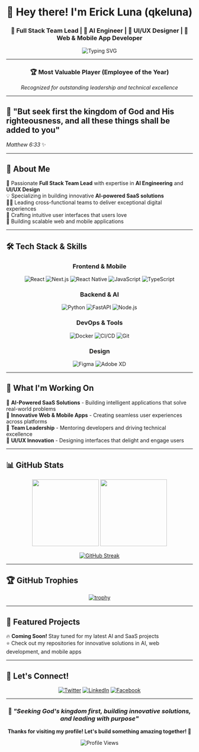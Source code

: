<div align="center">

# 👋 Hey there! I'm Erick Luna (qkeluna)

### 🚀 Full Stack Team Lead | 🤖 AI Engineer | 🎨 UI/UX Designer | 📱 Web & Mobile App Developer

<img src="https://readme-typing-svg.herokuapp.com?font=Fira+Code&pause=1000&color=2E9EF7&center=true&vCenter=true&width=435&lines=Full+Stack+Team+Lead;AI+Engineer;UI%2FUX+Designer;MVP+Award+Winner+%F0%9F%8F%86;Building+the+Future+with+Code" alt="Typing SVG" />

---

### 🏆 **Most Valuable Player (Employee of the Year)** 
*Recognized for outstanding leadership and technical excellence*

</div>

---

## 🧭 **"But seek first the kingdom of God and His righteousness, and all these things shall be added to you"** 
*Matthew 6:33* ✨

---

## 🚀 About Me

🎯 Passionate **Full Stack Team Lead** with expertise in **AI Engineering** and **UI/UX Design**  
💡 Specializing in building innovative **AI-powered SaaS solutions**  
👨‍💼 Leading cross-functional teams to deliver exceptional digital experiences  
🎨 Crafting intuitive user interfaces that users love  
📱 Building scalable web and mobile applications  

---

## 🛠️ Tech Stack & Skills

<div align="center">

### **Frontend & Mobile**
![React](https://img.shields.io/badge/React-20232A?style=for-the-badge&logo=react&logoColor=61DAFB)
![Next.js](https://img.shields.io/badge/Next.js-000000?style=for-the-badge&logo=next.js&logoColor=white)
![React Native](https://img.shields.io/badge/React_Native-20232A?style=for-the-badge&logo=react&logoColor=61DAFB)
![JavaScript](https://img.shields.io/badge/JavaScript-F7DF1E?style=for-the-badge&logo=javascript&logoColor=black)
![TypeScript](https://img.shields.io/badge/TypeScript-007ACC?style=for-the-badge&logo=typescript&logoColor=white)

### **Backend & AI**
![Python](https://img.shields.io/badge/Python-3776AB?style=for-the-badge&logo=python&logoColor=white)
![FastAPI](https://img.shields.io/badge/FastAPI-005571?style=for-the-badge&logo=fastapi)
![Node.js](https://img.shields.io/badge/Node.js-43853D?style=for-the-badge&logo=node.js&logoColor=white)

### **DevOps & Tools**
![Docker](https://img.shields.io/badge/Docker-2496ED?style=for-the-badge&logo=docker&logoColor=white)
![CI/CD](https://img.shields.io/badge/CI%2FCD-2088FF?style=for-the-badge&logo=github-actions&logoColor=white)
![Git](https://img.shields.io/badge/Git-F05032?style=for-the-badge&logo=git&logoColor=white)

### **Design**
![Figma](https://img.shields.io/badge/Figma-F24E1E?style=for-the-badge&logo=figma&logoColor=white)
![Adobe XD](https://img.shields.io/badge/Adobe%20XD-470137?style=for-the-badge&logo=Adobe%20XD&logoColor=#FF61F6)

</div>

---

## 🎯 What I'm Working On

🤖 **AI-Powered SaaS Solutions** - Building intelligent applications that solve real-world problems  
🚀 **Innovative Web & Mobile Apps** - Creating seamless user experiences across platforms  
👥 **Team Leadership** - Mentoring developers and driving technical excellence  
🎨 **UI/UX Innovation** - Designing interfaces that delight and engage users  

---

## 📊 GitHub Stats

<div align="center">
  
<img height="180em" src="https://github-readme-stats.vercel.app/api?username=qkeluna&show_icons=true&theme=tokyonight&include_all_commits=true&count_private=true"/>
<img height="180em" src="https://github-readme-stats.vercel.app/api/top-langs/?username=qkeluna&layout=compact&theme=tokyonight"/>

</div>

<div align="center">
  
[![GitHub Streak](https://github-readme-streak-stats.herokuapp.com/?user=qkeluna&theme=tokyonight)](https://git.io/streak-stats)

</div>

---

## 🏆 GitHub Trophies

<div align="center">
  
[![trophy](https://github-profile-trophy.vercel.app/?username=qkeluna&theme=onedark&no-frame=true&no-bg=false&margin-w=4)](https://github.com/ryo-ma/github-profile-trophy)

</div>

---

## 🌟 Featured Projects

🔥 **Coming Soon!** Stay tuned for my latest AI and SaaS projects  
⭐ Check out my repositories for innovative solutions in AI, web development, and mobile apps  

---

## 🤝 Let's Connect!

<div align="center">

[![Twitter](https://img.shields.io/badge/Twitter-1DA1F2?style=for-the-badge&logo=twitter&logoColor=white)](https://twitter.com/frederickrluna)
[![LinkedIn](https://img.shields.io/badge/LinkedIn-0077B5?style=for-the-badge&logo=linkedin&logoColor=white)](https://linkedin.com/in/frederickrluna)
[![Facebook](https://img.shields.io/badge/Facebook-1877F2?style=for-the-badge&logo=facebook&logoColor=white)](https://facebook.com/frederickrluna)

</div>

---

<div align="center">

### 💫 *"Seeking God's kingdom first, building innovative solutions, and leading with purpose"* 

**Thanks for visiting my profile! Let's build something amazing together! 🚀**

![Profile Views](https://komarev.com/ghpvc/?username=qkeluna&color=brightgreen&style=flat-square)

</div>
